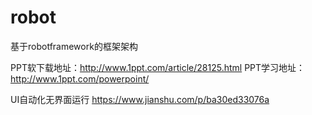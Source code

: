# robot
基于robotframework的框架架构

PPT软下载地址：http://www.1ppt.com/article/28125.html
PPT学习地址：http://www.1ppt.com/powerpoint/

UI自动化无界面运行
https://www.jianshu.com/p/ba30ed33076a
